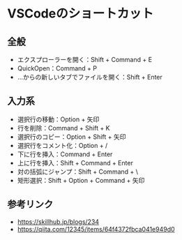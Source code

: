 # VSCodeのショートカット

## 全般
- エクスプローラーを開く：Shift + Command + E
- QuickOpen：Command + P
- …からの新しいタブでファイルを開く：Shift + Enter

## 入力系
- 選択行の移動：Option + 矢印
- 行を削除：Command + Shift + K
- 選択行のコピー：Option + Shift + 矢印
- 選択行をコメント化：Option + /
- 下に行を挿入：Command + Enter
- 上に行を挿入：Shift + Command + Enter
- 対の括弧にジャンプ：Shift + Command + \
- 矩形選択：Shift + Option + Command + 矢印

## 参考リンク
- <https://skillhub.jp/blogs/234>
- <https://qiita.com/12345/items/64f4372fbca041e949d0>
